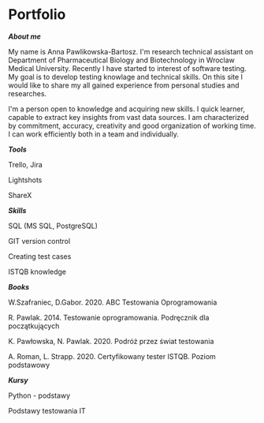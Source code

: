 # Portfolio
***About me***

My name is Anna Pawlikowska-Bartosz. I'm research technical assistant on Department of Pharmaceutical Biology and Biotechnology in Wroclaw Medical University. Recently I have started to interest of software testing. My goal is to develop testing knowlage and technical skills. On this site I would like to share my all gained experience from personal studies and researches.

I'm a person open to knowledge and acquiring new skills. I quick learner, capable to extract key insights from vast data sources. I am characterized by commitment, accuracy, creativity and good organization of working time. I can work efficiently both in a team and individually.

***Tools***

Trello, Jira

Lightshots

ShareX

***Skills***

SQL (MS SQL, PostgreSQL)

GIT version control

Creating test cases

ISTQB knowledge


***Books***

W.Szafraniec, D.Gabor. 2020.  ABC Testowania Oprogramowania

R. Pawlak. 2014. Testowanie oprogramowania. Podręcznik dla początkujących

K. Pawłowska, N. Pawlak. 2020. Podróż przez świat testowania

A. Roman, L. Strapp. 2020. Certyfikowany tester ISTQB. Poziom podstawowy

***Kursy***

Python - podstawy

Podstawy testowania IT


